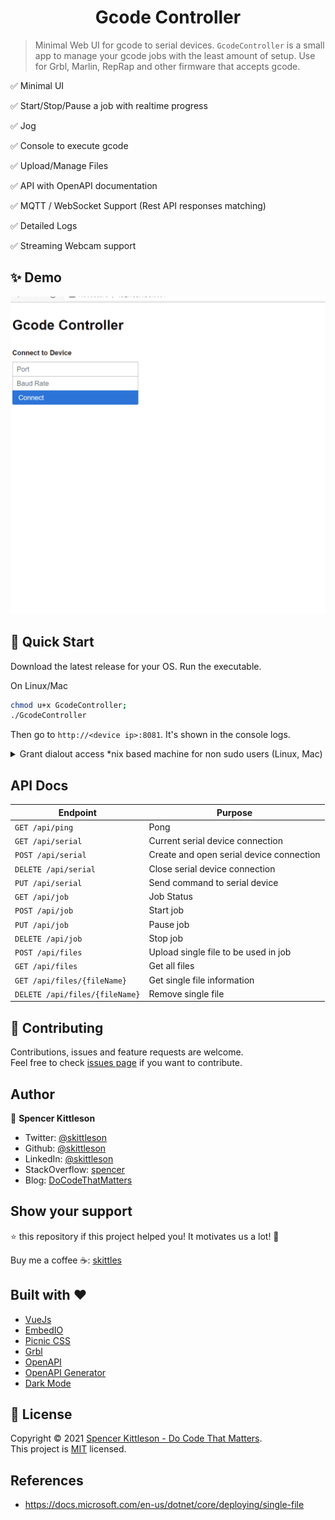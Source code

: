 ﻿<h1 align="center">Gcode Controller </h1>


> Minimal Web UI for gcode to serial devices.  `GcodeController` is a small app to manage your gcode jobs with the least amount of setup.  Use for Grbl, Marlin, RepRap and other firmware that accepts gcode.

✅ Minimal UI

✅ Start/Stop/Pause a job with realtime progress

✅ Jog

✅ Console to execute gcode

✅ Upload/Manage Files

✅ API with OpenAPI documentation

✅ MQTT / WebSocket Support (Rest API responses matching)

✅ Detailed Logs

✅ Streaming Webcam support

## ✨ Demo

![Demo gif](demo.gif)

## 🚀 Quick Start

Download the latest release for your OS. Run the executable. 

On Linux/Mac
```sh
chmod u+x GcodeController;
./GcodeController
```

Then go to `http://<device ip>:8081`. It's shown in the console logs.

<details>
	<summary>Grant dialout access *nix based machine for non sudo users (Linux, Mac)</summary>
	
	Check user for dialout access
	
```sh
id -Gn <username>
```

	If missing  `dialout` from the list then

```sh
sudo usermod -a -G dialout <username>
```

	logout and login to ensure access is granted.
</details>

## API Docs

| **Endpoint**                   | **Purpose**                              |
| ------------------------------ | ---------------------------------------- |
| `GET /api/ping`                | Pong                                     |
| `GET /api/serial`              | Current serial device connection         |
| `POST /api/serial`             | Create and open serial device connection |
| `DELETE /api/serial`           | Close serial device connection           |
| `PUT /api/serial`              | Send command to serial device            |
| `GET /api/job`                 | Job Status                               |
| `POST /api/job`                | Start job                                |
| `PUT /api/job`                 | Pause job                                |
| `DELETE /api/job`              | Stop  job                                |
| `POST /api/files`              | Upload single file to be used in job     |
| `GET /api/files`               | Get all files                            |
| `GET /api/files/{fileName}`    | Get single file information              |
| `DELETE /api/files/{fileName}` | Remove single file                       |

## 🤝 Contributing

Contributions, issues and feature requests are welcome.<br />
Feel free to check [issues page](https://github.com/skittleson/GcodeController/issues) if you want to contribute.<br />

## Author

👤 **Spencer Kittleson**

- Twitter: [@skittleson](https://twitter.com/skittleson)
- Github: [@skittleson](https://github.com/skittleson)
- LinkedIn: [@skittleson](https://www.linkedin.com/in/skittleson)
- StackOverflow: [spencer](https://stackoverflow.com/users/2414540/spencer)
- Blog: [DoCodeThatMatters](https://docodethatmatters.com)

## Show your support

⭐️ this repository if this project helped you! It motivates us a lot! 👋

Buy me a coffee ☕: <a href="https://www.buymeacoffee.com/skittles">skittles</a><br />

## Built with ♥

- [VueJs](https://vuejs.org/)
- [EmbedIO](https://unosquare.github.io/embedio/)
- [Picnic CSS](https://picnicss.com/)
- [Grbl](https://github.com/grbl/grbl)
- [OpenAPI](https://www.openapis.org/)
- [OpenAPI Generator](https://www.npmjs.com/package/openapi-generator)
- [Dark Mode](https://css-tricks.com/a-complete-guide-to-dark-mode-on-the-web/)

## 📝 License

Copyright © 2021 [Spencer Kittleson - Do Code That Matters](https://DoCodeThatMatters.com). <br />
This project is [MIT](https://github.com/skittleson/GcodeController/blob/master/LICENSE) licensed.

## References 
 - https://docs.microsoft.com/en-us/dotnet/core/deploying/single-file